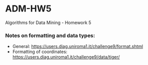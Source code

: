 # ADM-HW5
Algorithms for Data Mining - Homework 5

### Notes on formatting and data types:
- General: https://users.diag.uniroma1.it/challenge9/format.shtml
- Formatting of coordinates: https://users.diag.uniroma1.it/challenge9/data/tiger/
 
